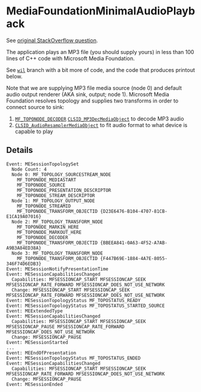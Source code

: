 # MediaFoundationMinimalAudioPlayback

See [original StackOverflow question](https://stackoverflow.com/q/76056442/868014).

The application plays an MP3 file (you should supply yours) in less than 100 lines of C++ code with Microsoft Media Foundation.

See [`wil`](https://github.com/roman380/MediaFoundationMinimalAudioPlayback/tree/wil) branch with a bit more of code, and the code that produces printout below.

Note that we are supplying MP3 file media source (node 0) and default audio output renderer (AKA sink, output; node 1). Microsoft Media Foundation resolves topology and supplies two transforms in order to connect source to sink: 

1. [`MF_TOPONODE_DECODER`](https://learn.microsoft.com/en-us/windows/win32/medfound/mf-toponode-decoder-attribute) [`CLSID_MP3DecMediaObject`](https://www.magnumdb.com/search?q=%7BBBEEA841-0A63-4F52-A7AB-A9B3A84ED38A%7D) to decode MP3 audio
2. [`CLSID_AudioResamplerMediaObject`](https://www.magnumdb.com/search?q=%7BF447B69E-1884-4A7E-8055-346F74D6EDB3%7D) to fit audio format to what device is capable to play

## Details

```
Event: MESessionTopologySet
  Node Count: 4
  Node 0: MF_TOPOLOGY_SOURCESTREAM_NODE
    MF_TOPONODE_MEDIASTART
    MF_TOPONODE_SOURCE
    MF_TOPONODE_PRESENTATION_DESCRIPTOR
    MF_TOPONODE_STREAM_DESCRIPTOR
  Node 1: MF_TOPOLOGY_OUTPUT_NODE
    MF_TOPONODE_STREAMID
    MF_TOPONODE_TRANSFORM_OBJECTID {D23E6476-B104-4707-81CB-E1CA19A07016}
  Node 2: MF_TOPOLOGY_TRANSFORM_NODE
    MF_TOPONODE_MARKIN_HERE
    MF_TOPONODE_MARKOUT_HERE
    MF_TOPONODE_DECODER
    MF_TOPONODE_TRANSFORM_OBJECTID {BBEEA841-0A63-4F52-A7AB-A9B3A84ED38A}
  Node 3: MF_TOPOLOGY_TRANSFORM_NODE
    MF_TOPONODE_TRANSFORM_OBJECTID {F447B69E-1884-4A7E-8055-346F74D6EDB3}
Event: MESessionNotifyPresentationTime
Event: MESessionCapabilitiesChanged
  Capabilities: MFSESSIONCAP_START MFSESSIONCAP_SEEK MFSESSIONCAP_RATE_FORWARD MFSESSIONCAP_DOES_NOT_USE_NETWORK
  Change: MFSESSIONCAP_START MFSESSIONCAP_SEEK MFSESSIONCAP_RATE_FORWARD MFSESSIONCAP_DOES_NOT_USE_NETWORK
Event: MESessionTopologyStatus MF_TOPOSTATUS_READY
Event: MESessionTopologyStatus MF_TOPOSTATUS_STARTED_SOURCE
Event: MEExtendedType
Event: MESessionCapabilitiesChanged
  Capabilities: MFSESSIONCAP_START MFSESSIONCAP_SEEK MFSESSIONCAP_PAUSE MFSESSIONCAP_RATE_FORWARD MFSESSIONCAP_DOES_NOT_USE_NETWORK
  Change: MFSESSIONCAP_PAUSE
Event: MESessionStarted
...
Event: MEEndOfPresentation
Event: MESessionTopologyStatus MF_TOPOSTATUS_ENDED
Event: MESessionCapabilitiesChanged
  Capabilities: MFSESSIONCAP_START MFSESSIONCAP_SEEK MFSESSIONCAP_RATE_FORWARD MFSESSIONCAP_DOES_NOT_USE_NETWORK
  Change: MFSESSIONCAP_PAUSE
Event: MESessionEnded
```
